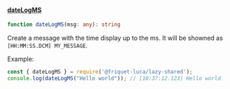 #### [dateLogMS](#dateLogMs)
```ts
function dateLogMS(msg: any): string
```

Create a message with the time display up to the ms.
It will be showned as `[HH:MM:SS.DCM] MY_MESSAGE`.

Example:

```js
const { dateLogMS } = require('@friquet-luca/lazy-shared');
console.log(dateLogMS("Hello world")); // [10:37:12.123] Hello world
```
